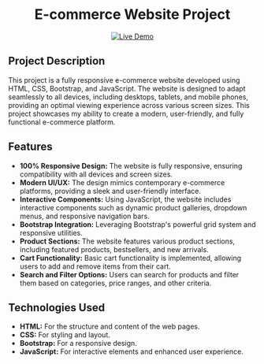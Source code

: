 <!-- Başlık -->
<h1 align="center">E-commerce Website Project</h1>

<!-- Live Demo ve Badges -->
<p align="center">
    <a href="https://e-commerce-one.mertozfidan.com.tr/">
        <img src="https://img.shields.io/badge/Live-Demo-brightgreen" alt="Live Demo">
    </a>
</p>

<!-- Project Description -->
<h2>Project Description</h2>
<p>This project is a fully responsive e-commerce website developed using HTML, CSS, Bootstrap, and JavaScript. The website is designed to adapt seamlessly to all devices, including desktops, tablets, and mobile phones, providing an optimal viewing experience across various screen sizes. This project showcases my ability to create a modern, user-friendly, and fully functional e-commerce platform.</p>

<!-- Features -->
<h2>Features</h2>
<ul>
    <li><strong>100% Responsive Design:</strong> The website is fully responsive, ensuring compatibility with all devices and screen sizes.</li>
    <li><strong>Modern UI/UX:</strong> The design mimics contemporary e-commerce platforms, providing a sleek and user-friendly interface.</li>
    <li><strong>Interactive Components:</strong> Using JavaScript, the website includes interactive components such as dynamic product galleries, dropdown menus, and responsive navigation bars.</li>
    <li><strong>Bootstrap Integration:</strong> Leveraging Bootstrap's powerful grid system and responsive utilities.</li>
    <li><strong>Product Sections:</strong> The website features various product sections, including featured products, bestsellers, and new arrivals.</li>
    <li><strong>Cart Functionality:</strong> Basic cart functionality is implemented, allowing users to add and remove items from their cart.</li>
    <li><strong>Search and Filter Options:</strong> Users can search for products and filter them based on categories, price ranges, and other criteria.</li>
</ul>

<!-- Technologies Used -->
<h2>Technologies Used</h2>
<ul>
    <li><strong>HTML:</strong> For the structure and content of the web pages.</li>
    <li><strong>CSS:</strong> For styling and layout.</li>
    <li><strong>Bootstrap:</strong> For a responsive design.</li>
    <li><strong>JavaScript:</strong> For interactive elements and enhanced user experience.</li>
</ul>
